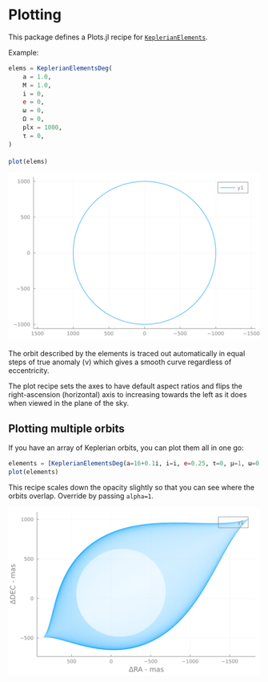 # Plotting

This package defines a Plots.jl recipe for [`KeplerianElements`](@ref).

Example:
```julia
elems = KeplerianElementsDeg(
    a = 1.0,
    M = 1.0,
    i = 0,
    e = 0,
    ω = 0,
    Ω = 0,
    plx = 1000,
    τ = 0,
)

plot(elems)
```

![orbit](assets/orbit-1.svg)

The orbit described by the elements is traced out automatically in equal steps of true anomaly (ν) which gives a smooth curve regardless of eccentricity.

The plot recipe sets the axes to have default aspect ratios and flips the right-ascension (horizontal) axis to increasing towards the left as it does when viewed in the plane of the sky.


## Plotting multiple orbits
If you have an array of Keplerian orbits, you can plot them all in one go:
```julia
elements = [KeplerianElementsDeg(a=16+0.1i, i=i, e=0.25, τ=0, μ=1, ω=0, Ω=120, plx=35) for i in 1:0.1:90]
plot(elements)
```
This recipe scales down the opacity slightly so that you can see where the orbits overlap. Override by passing `alpha=1`.

![orbit](assets/orbit-2.svg)
